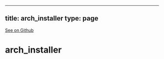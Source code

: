 
---
title: arch_installer
type: page
---

[See on Github](https://github.com/jakeroggenbuck/arch_installer/)

# arch_installer